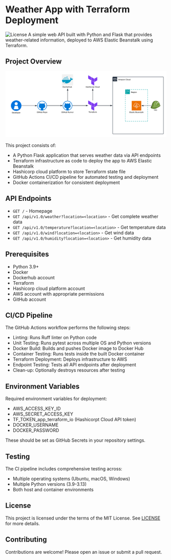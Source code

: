 # Weather App with Terraform Deployment

![License](https://img.shields.io/badge/license-MIT-blue.svg)
A simple web API built with Python and Flask that provides weather-related information, deployed to AWS Elastic Beanstalk using Terraform.

## Project Overview

![weather-app-terraform.png](./png/weather-app-terraform.png)

This project consists of:
- A Python Flask application that serves weather data via API endpoints
- Terraform infrastructure as code to deploy the app to AWS Elastic Beanstalk
- Hashicorp cloud platform to store Terraform state file
- GitHub Actions CI/CD pipeline for automated testing and deployment
- Docker containerization for consistent deployment

## API Endpoints

- `GET /` - Homepage
- `GET /api/v1.0/weather?location=<location>` - Get complete weather data
- `GET /api/v1.0/temperature?location=<location>` - Get temperature data
- `GET /api/v1.0/wind?location=<location>` - Get wind data
- `GET /api/v1.0/humidity?location=<location>` - Get humidity data

## Prerequisites

- Python 3.9+
- Docker
- Dockerhub account
- Terraform
- Hashicorp cloud platform account
- AWS account with appropriate permissions
- GitHub account

## CI/CD Pipeline

The GitHub Actions workflow performs the following steps:
- Linting: Runs Ruff linter on Python code
- Unit Testing: Runs pytest across multiple OS and Python versions
- Docker Build: Builds and pushes Docker image to Docker Hub
- Container Testing: Runs tests inside the built Docker container
- Terraform Deployment: Deploys infrastructure to AWS
- Endpoint Testing: Tests all API endpoints after deployment
- Clean-up: Optionally destroys resources after testing

## Environment Variables

Required environment variables for deployment:
- AWS_ACCESS_KEY_ID
- AWS_SECRET_ACCESS_KEY
- TF_TOKEN_app_terraform_io (Hashicorpt Cloud API token)
- DOCKER_USERNAME
- DOCKER_PASSWORD

These should be set as GitHub Secrets in your repository settings.

## Testing

The CI pipeline includes comprehensive testing across:
- Multiple operating systems (Ubuntu, macOS, Windows)
- Multiple Python versions (3.9-3.13)
- Both host and container environments

## License

This project is licensed under the terms of the MIT License. See [LICENSE](./LICENSE) for more details.

## Contributing

Contributions are welcome! Please open an issue or submit a pull request.
